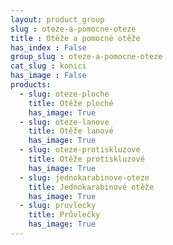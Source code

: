 ```yaml
---
layout: product_group
slug : oteze-a-pomocne-oteze
title : Otěže a pomocné otěže
has_index : False
group_slug : oteze-a-pomocne-oteze
cat_slug : konici
has_image : False
products:
  - slug: oteze-ploche
    title: Otěže ploché
    has_image: True
  - slug: oteze-lanove
    title: Otěže lanové
    has_image: True
  - slug: oteze-protiskluzove
    title: Otěže protiskluzové
    has_image: True
  - slug: jednokarabinove-oteze
    title: Jednokarabinové otěže
    has_image: True
  - slug: pruvlecky
    title: Průvlečky
    has_image: True
---
```


